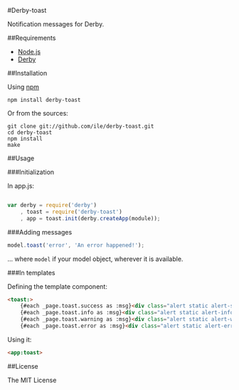 #Derby-toast

Notification messages for Derby.

##Requirements

- [Node.js](http://nodejs.org)
- [Derby](http://derbyjs.com/)


##Installation

Using [npm](https://npmjs.org/)

`npm install derby-toast`

Or from the sources:

```
git clone git://github.com/ile/derby-toast.git
cd derby-toast
npm install
make
```

##Usage

###Initialization

In app.js:

```javascript

var derby = require('derby')
    , toast = require('derby-toast')
    , app = toast.init(derby.createApp(module));


```

###Adding messages

```javascript
model.toast('error', 'An error happened!');

```

... where `model` if your model object, wherever it is available.

###In templates

Defining the template component:

```html
<toast:>
    {#each _page.toast.success as :msg}<div class="alert static alert-success">{{:msg}}</div>{/}
    {#each _page.toast.info as :msg}<div class="alert static alert-info">{{:msg}}</div>{/}
    {#each _page.toast.warning as :msg}<div class="alert static alert-warning">{{:msg}}</div>{/}
    {#each _page.toast.error as :msg}<div class="alert static alert-error">{{:msg}}</div>{/}
```

Using it:

```html
<app:toast>

```

##License

The MIT License
